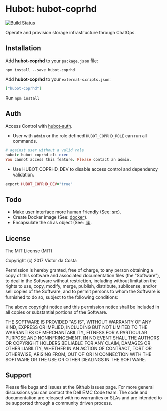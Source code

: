 # Hubot: hubot-coprhd

[![Build Status](https://travis-ci.org/victorock/hubot-coprhd.svg?branch=master)](https://travis-ci.org/victorock/hubot-coprhd)

Operate and provision storage infrastructure through ChatOps.


## Installation

Add **hubot-coprhd** to your `package.json` file:

```
npm install --save hubot-coprhd
```

Add **hubot-coprhd** to your `external-scripts.json`:

```json
["hubot-coprhd"]
```

Run `npm install`

## Auth

Access Control with [hubot-auth](https://github.com/hubot-scripts/hubot-auth).

- User with `admin` or the role defined `HUBOT_COPRHD_ROLE` can run all commands.

```ruby
# against user without a valid role
hubot> hubot coprhd cli exec
You cannot access this feature. Please contact an admin.
```

- Use HUBOT_COPRHD_DEV to disable access control and dependency validation.

```ruby
export HUBOT_COPRHD_DEV="true"
```

## Todo

- Make user interface more human friendly (See: [src](example/src)).
- Create Docker image (See: [docker](example/docker)).
- Encapsulate the cli as object (See: [lib](example/lib).

## License

The MIT License (MIT)

Copyright (c) 2017 Victor da Costa

Permission is hereby granted, free of charge, to any person obtaining a copy of
this software and associated documentation files (the "Software"), to deal in
the Software without restriction, including without limitation the rights to
use, copy, modify, merge, publish, distribute, sublicense, and/or sell copies of
the Software, and to permit persons to whom the Software is furnished to do so,
subject to the following conditions:

The above copyright notice and this permission notice shall be included in all
copies or substantial portions of the Software.

THE SOFTWARE IS PROVIDED "AS IS", WITHOUT WARRANTY OF ANY KIND, EXPRESS OR
IMPLIED, INCLUDING BUT NOT LIMITED TO THE WARRANTIES OF MERCHANTABILITY, FITNESS
FOR A PARTICULAR PURPOSE AND NONINFRINGEMENT. IN NO EVENT SHALL THE AUTHORS OR
COPYRIGHT HOLDERS BE LIABLE FOR ANY CLAIM, DAMAGES OR OTHER LIABILITY, WHETHER
IN AN ACTION OF CONTRACT, TORT OR OTHERWISE, ARISING FROM, OUT OF OR IN
CONNECTION WITH THE SOFTWARE OR THE USE OR OTHER DEALINGS IN THE SOFTWARE.

## Support

Please file bugs and issues at the Github issues page. For more general discussions you can contact the Dell EMC Code team. The code and documentation are released with no warranties or SLAs and are intended to be supported through a community driven process.
